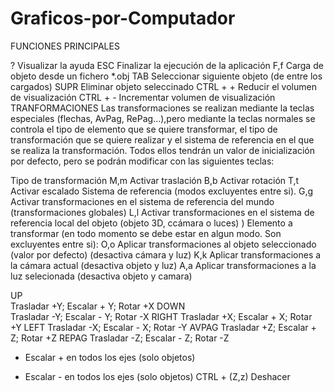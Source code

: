 # Graficos-por-Computador
FUNCIONES PRINCIPALES

?	Visualizar la ayuda
ESC	Finalizar la ejecución de la aplicación
F,f	Carga de objeto desde un fichero *.obj
TAB	Seleccionar siguiente objeto (de entre los cargados)
SUPR	Eliminar objeto seleccinado
CTRL + +	Reducir el volumen de visualización
CTRL + -	Incrementar volumen de visualización
TRANFORMACIONES
Las transformaciones se realizan mediante la teclas especiales (flechas, AvPag, RePag...),pero mediante la teclas normales se controla el tipo de elemento que se quiere transformar, el tipo de transformación que se quiere realizar y el sistema de referencia en el que se realiza la transformación. Todos ellos tendrán un valor de inicialización por defecto, pero se podrán modificar con las siguientes teclas:

 Tipo de transformación
M,m	Activar traslación
B,b	Activar rotación
T,t	Activar escalado
Sistema de referencia (modos excluyentes entre si).
G,g	Activar transformaciones en el sistema de referencia del mundo (transformaciones globales)
L,l	Activar transformaciones en el sistema de referencia local del objeto (objeto 3D, ccámara o luces) )
Elemento a transformar (en todo momento se debe estar en algun modo. Son excluyentes entre si):
O,o	Aplicar transformaciones al objeto seleccionado (valor por defecto) (desactiva cámara y luz)
K,k	Aplicar transformaciones a la cámara actual (desactiva objeto y luz)
A,a	Aplicar transformaciones a la luz selecionada (desactiva objeto y camara)

UP	
Trasladar +Y; Escalar + Y; Rotar +X
DOWN	
Trasladar -Y; Escalar - Y; Rotar -X
RIGHT	Trasladar +X; Escalar + X; Rotar +Y
LEFT	Trasladar -X; Escalar - X; Rotar -Y
AVPAG	Trasladar +Z; Escalar + Z; Rotar +Z
REPAG	Trasladar -Z; Escalar - Z; Rotar -Z
+	Escalar + en todos los ejes (solo objetos)
-	Escalar -  en todos los ejes (solo objetos)
CTRL + (Z,z)	Deshacer